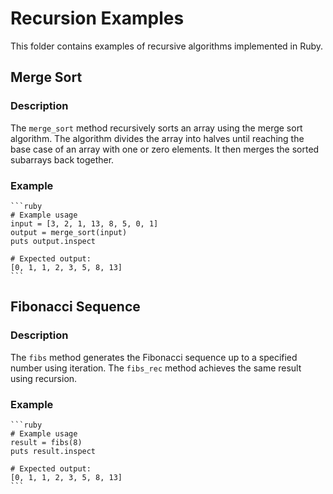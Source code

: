 # Recursion Examples

This folder contains examples of recursive algorithms implemented in Ruby.

## Merge Sort

### Description

The `merge_sort` method recursively sorts an array using the merge sort algorithm. The algorithm divides the array into halves until reaching the base case of an array with one or zero elements. It then merges the sorted subarrays back together.

### Example

    ```ruby
    # Example usage
    input = [3, 2, 1, 13, 8, 5, 0, 1]
    output = merge_sort(input)
    puts output.inspect

    # Expected output:
    [0, 1, 1, 2, 3, 5, 8, 13]
    ```


## Fibonacci Sequence

### Description

The `fibs` method generates the Fibonacci sequence up to a specified number using iteration. The `fibs_rec` method achieves the same result using recursion.

### Example

    ```ruby
    # Example usage
    result = fibs(8)
    puts result.inspect
    
    # Expected output:
    [0, 1, 1, 2, 3, 5, 8, 13]
    ```
